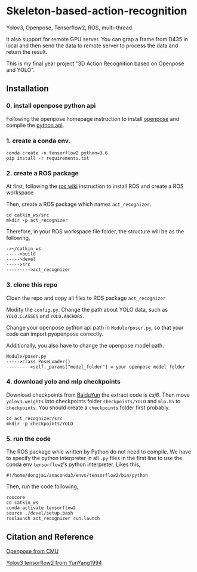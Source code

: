# Skeleton-based-action-recognition
Yolov3, Openpose, Tensorflow2, ROS, multi-thread

It also support for remote GPU server. You can grap a frame from D435 in local and then send the data to remote server to process the data and return the result.

This is my final year project "3D Action Recognition based on Openpose and YOLO".

## Installation

### 0. install openpose python api

Following the openpose homepage instruction to install [openpose](https://github.com/CMU-Perceptual-Computing-Lab/openpose/blob/master/doc/installation.md) and compile the [python api](https://github.com/CMU-Perceptual-Computing-Lab/openpose/blob/master/doc/installation.md#python-api).


### 1. create a conda env.

```
conda create -n tensorflow2 python=3.6
pip install -r requirements.txt
```

### 2. create a ROS package

At first, following the [ros wiki](http://wiki.ros.org/cn/ROS/Tutorials/InstallingandConfiguringROSEnvironment) instruction to install ROS and create a ROS workspace

Then, create a ROS package which names `act_recognizer`.
```
cd catkin_ws/src
mkdir -p act_recognizer
```

Therefore, in your ROS workspace file folder, the structure will be as the following,
```
->~/catkin_ws
----->build
----->devel
----->src
--------->act_recognizer
```

### 3. clone this repo

Cloen the repo and copy all files to ROS package `act_recognizer`

Modify the `config.py`. Change the path about YOLO data, such as `YOLO.CLASSES` and `YOLO.ANCHORS`.

Change your openpose python api path in `Module/poser.py`, so that your code can import pyopenpose correctly.

Additionally, you also have to change the openpose model path.
```
Module/poser.py
----->class PoseLoader()
--------->self._params["model_folder"] = your openpose model folder
```

### 4. download yolo and mlp checkpoints

Download checkpoints from [BaiduYun](https://pan.baidu.com/s/1XAbQe_AZBWuXT1MvYESh4w) the extract code is *cxj6*. Then move `yolov3.weights` into checkpoints folder `checkpoints/YOLO` and  `mlp.h5` to  `checkpoints`. You should create a `checkpoints` folder first probably.

```
cd act_recognizer/src
mkdir -p checkpoints/YOLO
```

### 5. run the code

The ROS package whic written by Python do not need to compile. 
We have to specify the python interpreter in all `.py` files in the first line to use the conda env `tensorflow2`'s python interpreter.
Likes this,

```
#!/home/dongjai/anaconda3/envs/tensorflow2/bin/python
```

Then, run the code following,
```
roscore
cd catkin_ws
conda activate tensorflow2
source ./devel/setup.bash
roslaunch act_recognizer run.launch
```

## Citation and Reference
[Openpose from CMU](https://github.com/kevinchan04/openpose)

[Yolov3 tensorflow2 from YunYang1994](https://github.com/YunYang1994/TensorFlow2.0-Examples/tree/master/4-Object_Detection/YOLOV3)
